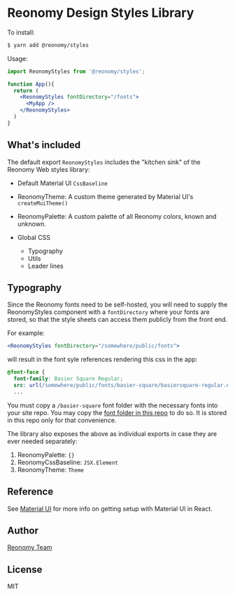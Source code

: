 # Reonomy Design Styles Library
<!--
[![GitHub license](https://img.shields.io/badge/license-MIT-blue.svg?style=flat-square)](https://github.com/reonomy/reactive-hooks/blob/master/LICENSE)
[![npm version](https://img.shields.io/npm/v/@reonomy/reactive-hooks.svg?style=flat-square)](https://www.npmjs.com/package/@reonomy/reactive-hooks)
-->
To install:

```bash
$ yarn add @reonomy/styles
```

Usage:

```jsx
import ReonomyStyles from '@reonomy/styles';

function App(){
  return (
    <ReonomyStyles fontDirectory="/fonts">
      <MyApp />
    </ReonomyStyles>
  )
}
```

## What's included
The default export `ReonomyStyles` includes the "kitchen sink" of the Reonomy Web styles library:

- Default Material UI `CssBaseline`

- ReonomyTheme: A custom theme generated by Material UI's `createMuiTheme()`

- ReonomyPalette: A custom palette of all Reonomy colors, known and unknown.

- Global CSS
  - Typography
  - Utils
  - Leader lines

## Typography
Since the Reonomy fonts need to be self-hosted, you will need to supply the ReonomyStyles component with a `fontDirectory` where your fonts are stored, so that the style sheets can access them publicly from the front end.

For example:
```jsx
<ReonomyStyles fontDirectory="/somewhere/public/fonts">
```
will result in the font syle references rendering this css in the app:

```css
@font-face {
  font-family: Basier Square Regular;
  src: url(/somewhere/public/fonts/basier-square/basiersquare-regular.eot)
  ...
```

You must copy a `/basier-square` font folder with the necessary fonts into your site repo. You may copy the [font folder in this repo](https://github.com/reonomy/styles/tree/master/src/fonts/basier-square) to do so. It is stored in this repo only for that convenience.

The library also exposes the above as individual exports in case they are ever needed separately:

1. ReonomyPalette: `{}`
1. ReonomyCssBaseline: `JSX.Element`
1. ReonomyTheme: `Theme`

## Reference
See [Material UI](https://material-ui.com/getting-started/usage/) for more info on getting setup with Material UI in React.

## Author
[Reonomy Team](https://github.com/reonomy)

## License
MIT